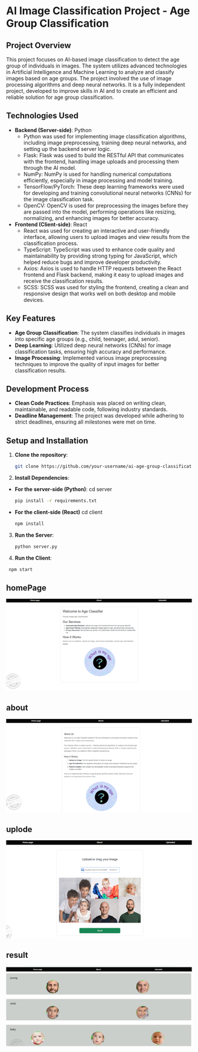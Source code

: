 
# AI Image Classification Project - Age Group Classification

## Project Overview

This project focuses on AI-based image classification to detect the age group of individuals in images. The system utilizes advanced technologies in Artificial Intelligence and Machine Learning to analyze and classify images based on age groups. The project involved the use of image processing algorithms and deep neural networks. It is a fully independent project, developed to improve skills in AI and to create an efficient and reliable solution for age group classification.

## Technologies Used

- **Backend (Server-side)**: Python
  - Python was used for implementing image classification algorithms, including image preprocessing, training deep neural networks, and setting up the backend server logic.
  - Flask: Flask was used to build the RESTful API that communicates with the frontend, handling image uploads and processing them through the AI model.
  - NumPy: NumPy is used for handling numerical computations efficiently, especially in image processing and model training.
  - TensorFlow/PyTorch: These deep learning frameworks were used for developing and training convolutional neural networks (CNNs) for the image classification task.
  - OpenCV: OpenCV is used for preprocessing the images before they are passed into the model, performing operations like resizing, normalizing, and enhancing images for better accuracy.
- **Frontend (Client-side)**: React
  - React was used for creating an interactive and user-friendly interface, allowing users to upload images and view results from the classification process.
  - TypeScript: TypeScript was used to enhance code quality and maintainability by providing strong typing for JavaScript, which helped reduce bugs and improve developer productivity.
  - Axios: Axios is used to handle HTTP requests between the React frontend and Flask backend, making it easy to upload images and receive the classification results.
  - SCSS: SCSS was used for styling the frontend, creating a clean and responsive design that works well on both desktop and mobile devices.

## Key Features

- **Age Group Classification**: The system classifies individuals in images into specific age groups (e.g., child, teenager, adul, senior).
- **Deep Learning**: Utilized deep neural networks (CNNs) for image classification tasks, ensuring high accuracy and performance.
- **Image Processing**: Implemented various image preprocessing techniques to improve the quality of input images for better classification results.

## Development Process

- **Clean Code Practices**: Emphasis was placed on writing clean, maintainable, and readable code, following industry standards.
- **Deadline Management**: The project was developed while adhering to strict deadlines, ensuring all milestones were met on time.

## Setup and Installation

1. **Clone the repository**:
   ```bash
   git clone https://github.com/your-username/ai-age-group-classification.git
2. **Install Dependencies**:
- **For the server-side (Python)**:
    cd server
    ```bash
    pip install -r requirements.txt
    ```
- **For the client-side (React)**
   cd client
    ```bash
   npm install
   ```
3. **Run the Server**:
   ```bash
   python server.py
   ```
4. **Run the Client**:
  ```bash
   npm start
   ```

   ## homePage 
![alt text](image-1.png)
## about
![alt text](image-2.png)
## uplode
![alt text](image.png)
## result
![alt text](image-3.png)



